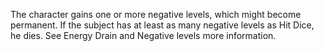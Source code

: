The character gains one or more negative levels, which might become permanent. If the subject has at least as many negative levels as Hit Dice, he dies. See Energy Drain and Negative levels more information.
